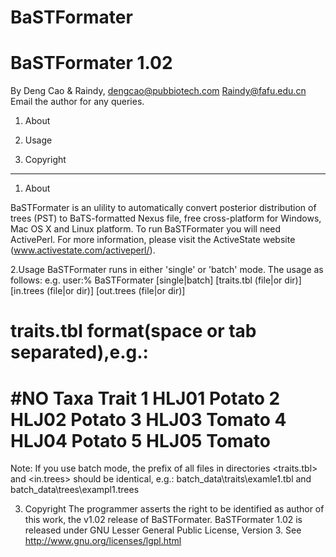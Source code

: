 # BaSTFormater

BaSTFormater 1.02
=====================

By Deng Cao & Raindy, 
dengcao@pubbiotech.com
Raindy@fafu.edu.cn
Email the author for any queries.

1. About

2. Usage

3. Copyright

----------------------

1. About

BaSTFormater is an ulility to automatically convert posterior distribution of trees (PST) to BaTS-formatted Nexus file, free cross-platform for Windows, Mac OS X and Linux platform.
To run BaSTFormater you will need ActivePerl. For more information, please visit the ActiveState website (www.activestate.com/activeperl/).


2.Usage
BaSTFormater runs in either 'single' or 'batch' mode. The usage as follows:
e.g. 
user:% BaSTFormater [single|batch] [traits.tbl (file|or dir)] [in.trees (file|or dir)] [out.trees (file|or dir)]

traits.tbl format(space or tab separated),e.g.:
===============
#NO Taxa Trait
1 HLJ01 Potato
2 HLJ02 Potato
3 HLJ03 Tomato
4 HLJ04 Potato
5 HLJ05 Tomato
===============

Note: If you use batch mode, the prefix of all files in directories <traits.tbl> and <in.trees> should be identical, e.g.: 
batch_data\traits\examle1.tbl and batch_data\trees\exampl1.trees


3. Copyright
The programmer asserts the right to be identified as author of this work, the v1.02 release of BaSTFormater. 
BaSTFormater 1.02 is released under GNU Lesser General Public License, Version 3. See http://www.gnu.org/licenses/lgpl.html

